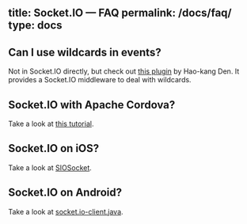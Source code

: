 title: Socket.IO  —  FAQ
permalink: /docs/faq/
type: docs
---

## Can I use wildcards in events?

Not in Socket.IO directly, but check out [this plugin](https://github.com/hden/socketio-wildcard) by Hao-kang Den. It provides a Socket.IO middleware to deal with wildcards.

## Socket.IO with Apache Cordova?

Take a look at [this tutorial](/socket-io-with-apache-cordova/).

## Socket.IO on iOS?

Take a look at [SIOSocket](https://github.com/MegaBits/SIOSocket).

## Socket.IO on Android?

Take a look at [socket.io-client.java](https://github.com/nkzawa/socket.io-client.java).
